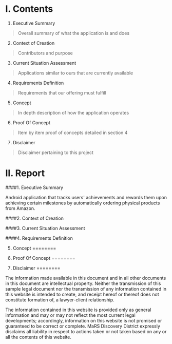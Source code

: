 I. Contents
========
1. Executive Summary
>Overall summary of what the application is and does

2. Context of Creation
>Contributors and purpose

3. Current Situation Assessment
>Applications similar to ours that are currently available

4. Requirements Definition
>Requirements that our offering must fulfill

5. Concept
>In depth description of how the application operates

6. Proof Of Concept
>Item by item proof of concepts detailed in section 4

7. Disclaimer
>Disclaimer pertaining to this project

II. Report
========

####1. Executive Summary
  
Android application that tracks users' achievements and rewards them upon achieving certain milestones by automatically ordering physical products from Amazon. 

####2. Context of Creation


####3. Current Situation Assessment


####4. Requirements Definition


5. Concept
========

6. Proof Of Concept
========


7. Disclaimer
========

The information made available in this document and in all other documents in this document are intellectual property. Neither the transmission of this sample legal document nor the transmission of any information contained in this website is intended to create, and receipt hereof or thereof does not constitute formation of, a lawyer-client relationship.

The information contained in this website is provided only as general information and may or may not reflect the most current legal developments; accordingly, information on this website is not promised or guaranteed to be correct or complete. MaRS Discovery District expressly disclaims all liability in respect to actions taken or not taken based on any or all the contents of this website.
